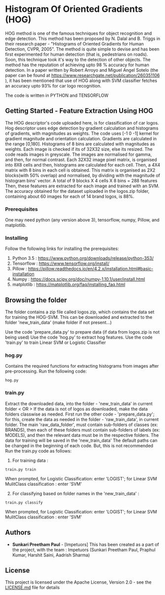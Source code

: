 # Histogram Of Oriented Gradients (HOG)
HOG method is one of the famous techniques for object recognition and edge detection. This method has been proposed by N. Dalal and B. Triggs in their research paper - "Histograms of Oriented Gradients for Human Detection, CVPR, 2005". The method is quite simple to devise and has been first experimented for human detection (that is, pedestrians on roads). Soon, this technique took it's way to the detection of other objects. The method has the reputation of achieving upto 98 % accuracy for human detection. In a paper written by Robert Arroyo and Miguel Angel Sotelo (the paper can be found at https://www.researchgate.net/publication/260351106 ), it has been mentioned that use of HOG along with SVM classifier fetches an accuracy upto 93% for car logo recognition.

The code is written in PYTHON and TENSORFLOW

## Getting Started - Feature Extraction Using HOG
The HOG descriptor's code uploaded here, is for classification of car logos.
Hog descriptor uses edge detection by gradient calculation and histograms of gradients, with magnitudes as weights.
The code uses [-1 0 -1] kernel for gradient magnitude and orientation calculation. Gradients are calculated in the range [0,180]. Histograms of 8 bins are calculated with magnitudes as weights. Each image is checked if its of 32X32 size, else its resized. The code reads images in greyscale.
The images are normalised for gamma, and then, for normal contrast. Each 32X32 image pixel matrix, is organised into 8X8 cells and then, histograms are calculated for each cell. Then, a 4X4 matrix with 8 bins in each cell is obtained. This matrix is organised as 2X2 blocks(with 50% overlap) and normalised, by dividing with the magnitude of histogram bins' vector. A total of 9 blocks X 4 cells X 8 bins  = 288 features
Then, these features are extracted for each image and trained with an SVM. The accuracy obtained for the dataset uploaded in the logos.zip folder, containing about 60 images for each of 14 brand logos, is 88%.

### Prerequisites
One may need python (any version above 3), tensorflow, numpy, Pillow, and matplotlib.

### Installing
Follow the following links for installing the prerequisites:
1) Python 3.5 : https://www.python.org/downloads/release/python-353/
2) Tensorflow : https://www.tensorflow.org/install/
3) Pillow : https://pillow.readthedocs.io/en/4.2.x/installation.html#basic-installation
4) Numpy : https://docs.scipy.org/doc/numpy-1.10.1/user/install.html
5) matplotlib : https://matplotlib.org/faq/installing_faq.html

## Browsing the folder
The folder contains a zip file called logos.zip, which contains the data set for training the HOG-SVM. This can be downloaded and extracted to the folder 'new_train_data' (make folder if not present...)

Use the code 'prepare_data.py' to prepare data (if data from logos.zip is not being used)
Use the code 'hog.py' to extract hog features.
Use the code 'train.py' to train Linear SVM or Logistic Classifier

### hog.py
Contains the required functions for extracting histograms from images after pre-processing. Run the following code:

```
hog.py
```

### train.py
Extract the downloaded data, into the folder - 'new_train_data' in current folder < OR > If the data is not of logos as downloaded, make the data folders classwise as needed.
First run the other code - 'prepare_data.py'; for this, create the data as needed in the folder - 'raw_train_data', in current folder. The main 'raw_data_folder', must contain sub-folders of classes (ex: BRANDS), then each of these folders must contain sub-folders of labels (ex: MODELS), and then the relevant data must be in the respective folders. The data for training will be saved in the 'new_train_data'
The default paths can be changed in the beginning of each code. But, this is not recommended
Run the train.py code as follows:

1) For training data :
```
train.py train
```
When prompted, for Logistic Classification: enter 'LOGIST'; for Linear SVM MulitClass classification : enter 'SVM'

2) For classifying based on folder names in the 'new_train_data' :
```
train.py classify
```
When prompted, for Logistic Classification: enter 'LOGIST';	for Linear SVM MulitClass classification : enter 'SVM'

## Authors

* **Sunkari Preetham Paul** - [Impetuors]
This has been created as a part of the project, with the team : Impetuors (Sunkari Preetham Paul, Praphul Kumar, Harshit Saini, Aadrish Sharma)

## License

This project is licensed under the Apache License, Version 2.0 - see the [LICENSE.md](LICENSE.md) file for details
